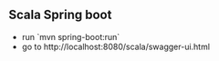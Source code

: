 ## Scala Spring boot

<ul>
<li>run `mvn spring-boot:run`</li>
<li>go to http://localhost:8080/scala/swagger-ui.html</li>
</ul>